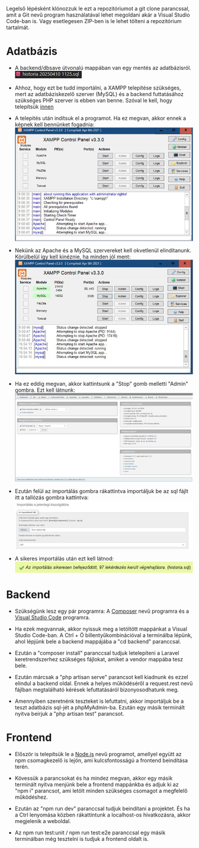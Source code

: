 Legelső lépésként klónozzuk le ezt a repozitóriumot a git clone parancssal, amit a Git nevű program használatával lehet megoldani akár a Visual Studio Code-ban is. Vagy esetlegesen ZIP-ben is le lehet tölteni a repozitórium tartalmát.

# Adatbázis
- A backend/dbsave útvonalú mappában van egy mentés az adatbázisról.
![A kép](/backend/img/save.jpg)
- Ahhoz, hogy ezt be tudd importálni, a XAMPP telepítése szükséges, mert az adatbáziskezelő szerver (MySQL) és a backend futtatásához szükséges PHP szerver is ebben van benne. Szóval le kell, hogy telepítsük [innen](https://www.apachefriends.org/hu/download.html)

- A telepítés után indítsuk el a programot. Ha ez megvan, akkor ennek a képnek kell bennünket fogadnia: 
![XAMPP_kezdetleges](/backend/img/XAMPP_starter.jpg)
- Nekünk az Apache és a MySQL szervereket kell okvetlenül elindítanunk. Körülbelül így kell kinéznie, ha minden jól ment:
![XAMPP_fut](/backend/img/XAMPP_working.jpg)

- Ha ez eddig megvan, akkor kattintsunk a "Stop" gomb melletti "Admin" gombra. Ezt kell látnunk:
![phpMyAdmin](/backend/img/phpMyAdmin.jpg)

- Ezután felül az importálás gombra rákattintva importáljuk be az sql fájlt itt a tallózás gombra kattintva:
![Database import](/backend/img/db_import.jpg)

- A sikeres importálás után ezt kell látnod:
![Database import sikeres](/backend/img/db_import_successful.jpg)

# Backend

- Szükségünk lesz egy pár programra: A [Composer](https://getcomposer.org/download/) nevű programra és a [Visual Studio Code](https://code.visualstudio.com/) programra.

- Ha ezek megvannak, akkor nyissuk meg a letöltött mappánkat a Visual Studio Code-ban. A Ctrl + Ö billentyűkombinációval a terminálba lépünk, ahol lépjünk bele a backend mappájába a "cd backend" paranccsal.

- Ezután a "composer install" paranccsal tudjuk letelepíteni a Laravel keretrendszerhez szükséges fájlokat, amiket a vendor mappába tesz bele. 

- Ezután márcsak a "php artisan serve" parancsot kell kiadnunk és ezzel elindul a backend oldal. Ennek a helyes működéséről a request.rest nevű fájlban megtalálható kérések lefuttatásáról bizonyosodhatunk meg.

- Amennyiben szeretnénk teszteket is lefuttatni, akkor importáljuk be a teszt adatbázis sql-jét a phpMyAdmin-ba. Ezután egy másik terminált nyitva beírjuk a "php artisan test" parancsot.



# Frontend

- Először is telepítsük le a [Node.js](https://nodejs.org/en) nevű programot, amellyel együtt az npm csomagkezelő is lejön, ami kulcsfontosságú a frontend beindítása terén.

- Kövessük a parancsokat és ha mindez megvan, akkor egy másik terminált nyitva menjünk bele a frontend mappánkba és adjuk ki az "npm i" parancsot, ami letölt minden szükséges csomagot a megfelelő működéshez.

- Ezután az "npm run dev" paranccsal tudjuk beindítani a projektet. És ha a Ctrl lenyomása közben rákattintunk a localhost-os hivatkozásra, akkor megjelenik a weboldal.

- Az npm run test:unit / npm run test:e2e paranccsal egy másik terminálban még tesztelni is tudjuk a frontend oldalt is.